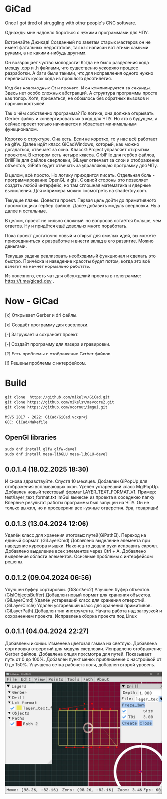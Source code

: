 # GiCad
Once I got tired of struggling with other people's CNC software.

Однажды мне надоело бороться с чужими программами для ЧПУ.

Встречайте Джикад! Созданный по заветам старых мастеров он не имеет фатальных недостатков, так как написан вот этими самыми руками, а не какими-нибудь другими.

Он возвращает чуство молодости! Когда не было разделения кода между .cpp и .h файлами, что существенно ускоряло процесс разработки. А баги были такими, что для исправления одного нужно переписать кусок кода из прошлого десятилетия.

Код без новомодных Qt и прочего. И он компилируется за секунды. Здесь нет особо сложных абстракций. А структура программы проста как топор. Хотя, признаться, не обошлось без обратных вызовов и парочки костылей.

Так о чём собственно программа? По логике, она должна открывать Gerber файлы и конвертировать их в код для ЧПУ. Но это в будущем, а сейчас проект только начинается и обрастает минимальным функционалом.

Коротко о структуре. Она есть. Если не коротко, то у нас всё работает на glfw. Далее идёт класс GiCadWindows, который, как можно догадаться, отвечает за окна. Класс GiProject управляет открытым проектом. В котором есть четыре класса. GrblFile для гербер файлов, DrillFile для файлов сверловки, GiLayer отвечает за слои и отображение объектов, GiPath будет отвечать за управляющаю программу для ЧПу.

В целом, всё просто. Но логику приходится писать. Отдельная боль - программирование OpenGL и glsl. С одной стороны это позволяет создать любой интерфейс, но там сплошная математика и ядерные вычисления. Для мпримера можно посмотреть на shadertoy.com.

Текущие планы. Довести проект. Первая цель дойти до примитивного просмотрщика гербер файлов. Далее добавить модуль сверловки. Ну а далее и остальные.

В целом, проект не сильно сложный, но вопросов остаётся больше, чем ответов. Ну и придётся ещё довольно много поработать.

Пока проект достаточно новый и открыт для смелых идей, вы можете присоединиться к разработке и внести вклад в его развитие. Можно деньгами.

Текущая задача реализовать необходимый функционал и сделать это быстро. Причёска и наведение красоты будет потом, когда это всё взлетит на начнёт нормально работать.

Из полезного, есть чат для обсуждений проекта в телеграмме: https://t.me/gicad_dev .

# Now - GiCad
[x] Открывает Gerber и drl файлы.

[x] Создаёт программу для сверловки.

[-] Загружает и сохраняет проект.

[-] Создайт программу для лазера и гравировки.

[?] Есть проблемы с отображение Gerber файлов.

[!] Решены проблемы с интерфейсом.

# Build
```
git clone  https://github.com/mikelsv/GiCad.git
git clone https://github.com/mikelsv/msvcore2.git
git clone https://github.com/ocornut/imgui.git

MSVS 2017 - 2022: GiCad/GiCad.vcxproj
GCC: GiCad/Makefile
```

## OpenGl libraries
```
sudo dnf install glfw glfw-devel
sudo dnf install mesa-libGLU mesa-libGLU-devel
```

## 0.0.1.4 (18.02.2025 18:30)
И снова здравствуйте. Спустя 10 месяцев.
Добавлен GiPopUp для отображения всплывающих окон.
Уделён устаревший класс MglPopUp.
Добавлен новый текстовый формат LAYER_TEXT_FORMAT_V1. Пример: test/layer_text_format.txt
ImGui вынесен из проекта в соседнюю папку
Впервые результат работы программы был запущен на ЧПУ. Он не только выжил, но и просверлил все нужные отверстия. Ура, товарищи!

## 0.0.1.3 (13.04.2024 12:06)
Удалён класс для хранения итоговых путей(GiPathEl). Переход на единый формат. (GiLayerCmd)
Добавлено выделение элемента при наведение курсора мышки.
Наконец-то дошли руки исправить скролл.
Добавлено выделение всех элементов через Ctrl + A.
Добавлено выделение области элементов.
Основные проблемы с интерфейсом решены.

## 0.0.1.2 (09.04.2024 06:36)
Улучшен буфер сортировки. (GiSortVec2)
Улучшен буфер объектов. (GlslObjectsBuffer)
Добавлен новый формат для хранения объектов. (GiLayerCmd)
Удалён устаревший класс для хранения отверстий. (GiLayerCircle)
Удалён устаревший класс для хранения примитивов. (GiLayerPath)
Добавлен тип инструмента.
Начата работа над загрузкой и сохранением проекта.
Исправлена сборка проекта под Linux

## 0.0.1.1 (04.04.2024 22:27)
Добавлены иконки.
Изменена цветовая гамма на светлую.
Добавлена сортировка отверстий для модуля сверловки.
Исправлено отображение Gerber файлов.
Добавлена опция просмотра для путей. Показывает путь от 0 до 100%.
Добавлен пункт меню: приближение с настройкой от 0 до 150%.
Улучшена сетка рабочего поля, добавлен второй уровень.

![GiCad](https://github.com/mikelsv/GiCad/blob/main/screenshot/gicad%200.0.1.4.jpg)
